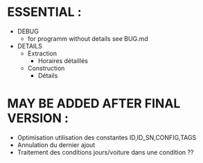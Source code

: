 # ESSENTIAL :
- DEBUG
  - for programm without details see BUG.md
- DETAILS
  - Extraction
    - Horaires détaillés
  - Construction
    - Détails

# MAY BE ADDED AFTER FINAL VERSION :
- Optimisation utilisation des constantes ID,ID_SN,CONFIG,TAGS
- Annulation du dernier ajout
- Traitement des conditions jours/voiture dans une condition ??
